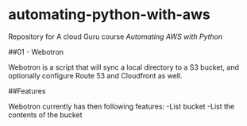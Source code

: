 # automating-python-with-aws

Repository for A cloud Guru course *Automating AWS with Python*

##01 - Webotron

Webotron is a script that will sync a local directory to a S3 bucket, and optionally configure Route 53 and Cloudfront as well.

##Features

Webotron currently has then following features:
-List bucket
-List the contents of the bucket
